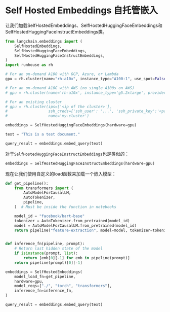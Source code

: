 # Self Hosted Embeddings 自托管嵌入

让我们加载SelfHostedEmbeddings、SelfHostedHuggingFaceEmbeddings和SelfHostedHuggingFaceInstructEmbeddings类。

```python
from langchain.embeddings import (
    SelfHostedEmbeddings,
    SelfHostedHuggingFaceEmbeddings,
    SelfHostedHuggingFaceInstructEmbeddings,
)
import runhouse as rh
```

```python
# For an on-demand A100 with GCP, Azure, or Lambda
gpu = rh.cluster(name="rh-a10x", instance_type="A100:1", use_spot=False)

# For an on-demand A10G with AWS (no single A100s on AWS)
# gpu = rh.cluster(name='rh-a10x', instance_type='g5.2xlarge', provider='aws')

# For an existing cluster
# gpu = rh.cluster(ips=['<ip of the cluster>'],
#                  ssh_creds={'ssh_user': '...', 'ssh_private_key':'<path_to_key>'},
#                  name='my-cluster')
```

```python
embeddings = SelfHostedHuggingFaceEmbeddings(hardware=gpu)
```

```python
text = "This is a test document."
```

```python
query_result = embeddings.embed_query(text)
```

对于`SelfHostedHuggingFaceInstructEmbeddings`也是类似的：
```python
embeddings = SelfHostedHuggingFaceInstructEmbeddings(hardware=gpu)
```
现在让我们使用自定义的load函数来加载一个嵌入模型：

```python
def get_pipeline():
    from transformers import (
        AutoModelForCausalLM,
        AutoTokenizer,
        pipeline,
    )  # Must be inside the function in notebooks

    model_id = "facebook/bart-base"
    tokenizer = AutoTokenizer.from_pretrained(model_id)
    model = AutoModelForCausalLM.from_pretrained(model_id)
    return pipeline("feature-extraction", model=model, tokenizer=tokenizer)


def inference_fn(pipeline, prompt):
    # Return last hidden state of the model
    if isinstance(prompt, list):
        return [emb[0][-1] for emb in pipeline(prompt)]
    return pipeline(prompt)[0][-1]
```

```python
embeddings = SelfHostedEmbeddings(
    model_load_fn=get_pipeline,
    hardware=gpu,
    model_reqs=["./", "torch", "transformers"],
    inference_fn=inference_fn,
)
```
```python
query_result = embeddings.embed_query(text)
```
